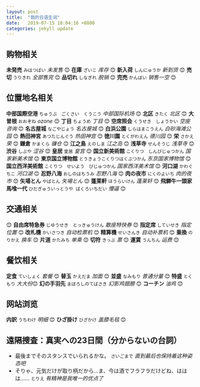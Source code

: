 ```yaml
---
layout: post
title:  "我的日语生词"
date:   2019-07-15 18:04:16 +0800
categories: jekyll update
---
```


## 购物相关

**未発売** `みはつばい` *未发售* 😊 **在庫** `ざいこ` *库存* 😊 **新入荷** `しんにゅうか` *新到货* 😊 **売切** `うりきれ` *全部售完* 😊 **品切れ** `しなぎれ` *脱销* 😊 **完売** `かんばい` *销售一空* 😊

## 位置地名相关

**中部国際空港** `ちゅうぶ　ごくさい　くうこう` *中部国际机场* 😊 **北区** `きたく` *北区* 😊 **大曽根** `おおぞね` *ozone* 😊 **丁目** `ちょうめ` *丁目* 😊 **空席照会** `くうせき　しょうかい` *空座咨询* 😊 **名古屋城** `なごやじょう` *名古屋城* 😊 **白浜公園** `しらはまこうえん` *白砂海滩公园* 😊 **熱田神宮** `あつたじんぐう` *热田神宫* 😊 **徳川園** `とくがわえん` *德川园* 😊 **栄** `さかえ` *荣* 😊 **鎌倉** `かまくら` *镰仓* 😊 **江之島** `えのしま` *江之岛* 😊 **浅草寺** `せんそうじ` *浅草寺* 😊 **渋谷** `しぶや` *涩谷* 😊 **皇居** `皇居` *皇宫* 😊 **国立新美術館** `こくりつ　しんびじゅつかん` *国家新美术馆* 😊 **東京国立博物館** `とうきょうこくりつはくぶつかん` *东京国家博物馆* 😊 **国立西洋美術館** `こくりつ　せいよう　びじゅつかん` *国家西洋美术馆* 😊 **河口湖** `かわぐちこ` *河口湖* 😊 **忍野八海** `おしのはちうみ` *忍野八海* 😊 **肉の夜市** `にくのよいち` *肉的夜市* 😊 **矢場とん** `やばとん` *矢場とん* 😊 **蓬莱軒** `ほうらいけん` *蓬莱轩* 😊 **飛騨牛一頭家　馬喰一代** `ひだぎゅういっとうや ばくろいちだい` *懵逼* 😊

## 交通相关

😊 **自由席特急券** `じゆうせき　とっきゅうけん` *散座特快券* 😊 **指定席** `していせき` *指定位置*  😊 **改札機** `かいさつき` *自动检票机* 😊 **精算機** `せいさんき` *自动补票机* 😊 **乗換** `のりかえ` *换车* 😊 **片道** `かたみち` *单乘* 😊 **切符** `きっぷ` *票* 😊 **運賃** `うんちん` *运费* 😊

## 餐饮相关

**定食** `ていしょく` *套餐* 😊 **替玉** `かえだま` *加面* 😊 **並盛** `なみもり` *普通分量* 😊 **特盛** `とくもり` *大大份*😊 **幻の手羽先** `まぼろしのてばさき` *幻影鸡翅膀* 😊 **コーチン** *油鸡* 😊

## 网站浏览

**内訳** `うちわけ` *明细* 😊 **ひざ掛け** `ひざかけ` *盖膝毛毯* 😊

## 遠隔捜査：真実への23日間（分からないの台詞）

- 最後までそのスタンスでいられるかな。  `さいごまで`  *直到最后也保持着这种姿态吧*
- そりゃ、元気だけが取り柄だから…ま、今は酒でフラフラだけどね、ははは……  `とりえ`  *有精神是我唯一的优点了*

